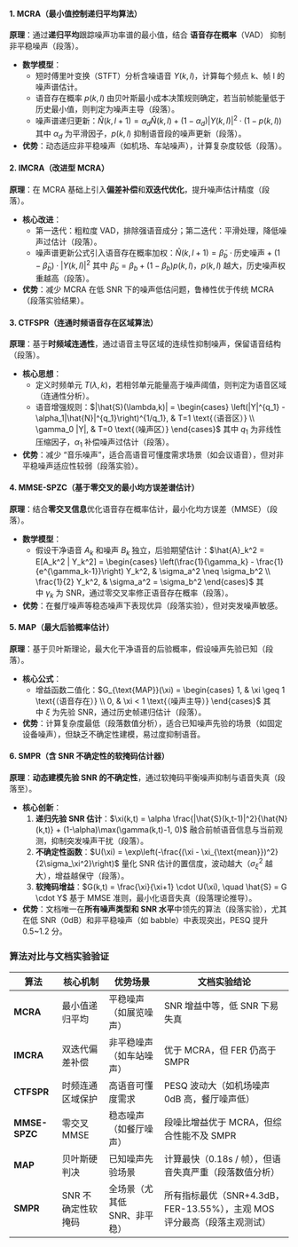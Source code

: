 #### 1. MCRA（最小值控制递归平均算法）
**原理**：通过**递归平均**跟踪噪声功率谱的最小值，结合 **语音存在概率**（VAD） 抑制非平稳噪声（段落）。
- **数学模型**：
    - 短时傅里叶变换（STFT）分析含噪语音 $Y(k,l)$，计算每个频点 k、帧 l 的噪声谱估计。
    - 语音存在概率 $p(k,l)$ 由贝叶斯最小成本决策规则确定，若当前帧能量低于历史最小值，则判定为噪声主导（段落）。
    - 噪声谱递归更新：$\hat{N}(k,l+1) = \alpha_d \hat{N}(k,l) + (1-\alpha_d) |Y(k,l)|^2 \cdot (1-p(k,l))$ 其中 $\alpha_d$ 为平滑因子，$p(k,l)$ 抑制语音段的噪声更新（段落）。
- **优势**：动态适应非平稳噪声（如机场、车站噪声），计算复杂度较低（段落）。

#### 2. IMCRA（改进型 MCRA）
**原理**：在 MCRA 基础上引入**偏差补偿**和**双迭代优化**，提升噪声估计精度（段落）。
- **核心改进**：
    - 第一迭代：粗粒度 VAD，排除强语音成分；第二迭代：平滑处理，降低噪声过估计（段落）。
    - 噪声谱更新公式引入语音存在概率加权：$\hat{N}(k,l+1) = \tilde{\beta}_b \cdot \text{历史噪声} + (1-\tilde{\beta}_b) \cdot |Y(k,l)|^2$ 其中 $\tilde{\beta}_b = \beta_b + (1-\beta_b)p(k,l)$，$p(k,l)$ 越大，历史噪声权重越高（段落）。
- **优势**：减少 MCRA 在低 SNR 下的噪声低估问题，鲁棒性优于传统 MCRA（段落实验结果）。

#### 3. CTFSPR（连通时频语音存在区域算法）
**原理**：基于**时频域连通性**，通过语音主导区域的连续性抑制噪声，保留语音结构（段落）。
- **核心思想**：
    - 定义时频单元 $T(\lambda,k)$，若相邻单元能量高于噪声阈值，则判定为语音区域（连通性分析）。
    - 语音增强规则：$|\hat{S}(\lambda,k)| = \begin{cases} \left(|Y|^{q_1} - \alpha_1|\hat{N}|^{q_1}\right)^{1/q_1}, & T=1 \text{（语音区）} \\ \gamma_0 |Y|, & T=0 \text{（噪声区）} \end{cases}$ 其中 $q_1$ 为非线性压缩因子，$\alpha_1$ 补偿噪声过估计（段落）。
- **优势**：减少 “音乐噪声”，适合高语音可懂度需求场景（如会议语音），但对非平稳噪声适应性较弱（段落实验）。

#### 4. MMSE-SPZC（基于零交叉的最小均方误差谱估计）
**原理**：结合**零交叉信息**优化语音存在概率估计，最小化均方误差（MMSE）（段落）。
- **数学模型**：
    - 假设干净语音 $A_k$ 和噪声 $B_k$ 独立，后验期望估计：$\hat{A}_k^2 = E[A_k^2 | Y_k^2] = \begin{cases} \left(\frac{1}{\gamma_k} - \frac{1}{e^{\gamma_k-1}}\right) Y_k^2, & \sigma_a^2 \neq \sigma_b^2 \\ \frac{1}{2} Y_k^2, & \sigma_a^2 = \sigma_b^2 \end{cases}$ 其中 $\gamma_k$ 为 SNR，通过零交叉率修正语音存在概率（段落）。
- **优势**：在餐厅噪声等稳态噪声下表现优异（段落实验），但对突发噪声敏感。

#### 5. MAP（最大后验概率估计）
**原理**：基于贝叶斯理论，最大化干净语音的后验概率，假设噪声先验已知（段落）。
- **核心公式**：
    - 增益函数二值化：$G_{\text{MAP}}(\xi) = \begin{cases} 1, & \xi \geq 1 \text{（语音存在）} \\ 0, & \xi < 1 \text{（噪声主导）} \end{cases}$ 其中 $\xi$ 为先验 SNR，通过历史帧递归估计（段落）。
- **优势**：计算复杂度最低（段落数值分析），适合已知噪声先验的场景（如固定设备噪声），但缺乏不确定性建模，易过度抑制语音。

#### 6. SMPR（含 SNR 不确定性的软掩码估计器）
**原理**：**动态建模先验 SNR 的不确定性**，通过软掩码平衡噪声抑制与语音失真（段落至）。
- **核心创新**：
    1. **递归先验 SNR 估计**：$\xi(k,t) = \alpha \frac{|\hat{S}(k,t-1)|^2}{\hat{N}(k,t)} + (1-\alpha)\max(\gamma(k,t)-1, 0)$ 融合前帧语音信息与当前观测，抑制突发噪声干扰（段落）。
    2. **不确定性函数**：$U(\xi) = \exp\left(-\frac{(\xi - \xi_{\text{mean}})^2}{2\sigma_\xi^2}\right)$ 量化 SNR 估计的置信度，波动越大（$\sigma_\xi^2$ 越大），增益越保守（段落）。
    3. **软掩码增益**：$G(k,t) = \frac{\xi}{\xi+1} \cdot U(\xi), \quad \hat{S} = G \cdot Y$ 基于 MMSE 准则，最小化语音失真（段落理论推导）。
- **优势**：文档唯一在**所有噪声类型和 SNR 水平**中领先的算法（段落实验），尤其在低 SNR（0dB）和非平稳噪声（如 babble）中表现突出，PESQ 提升 0.5~1.2 分。

### 算法对比与文档实验验证

| 算法            | 核心机制        | 优势场景             | 文档实验结论                                           |
| ------------- | ----------- | ---------------- | ------------------------------------------------ |
| **MCRA**      | 最小值递归平均     | 平稳噪声（如展览噪声）      | SNR 增益中等，低 SNR 下易失真                              |
| **IMCRA**     | 双迭代偏差补偿     | 非平稳噪声（如车站噪声）     | 优于 MCRA，但 FER 仍高于 SMPR                           |
| **CTFSPR**    | 时频连通区域保护    | 高语音可懂度需求         | PESQ 波动大（如机场噪声 0dB 高，餐厅噪声低）                      |
| **MMSE-SPZC** | 零交叉 MMSE    | 稳态噪声（如餐厅噪声）      | 段噪比增益优于 MCRA，但综合性能不及 SMPR                        |
| **MAP**       | 贝叶斯硬判决      | 已知噪声先验场景         | 计算最快（0.18s / 帧），但语音失真严重（段落数值分析）                  |
| **SMPR**      | SNR 不确定性软掩码 | 全场景（尤其低 SNR、非平稳） | 所有指标最优（SNR+4.3dB，FER-13.55%），主观 MOS 评分最高（段落主观测试） |